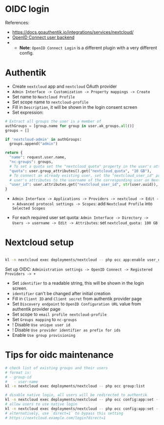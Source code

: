 
# OIDC login

References:
- https://docs.goauthentik.io/integrations/services/nextcloud/
- [OpenID Connect user backend](https://github.com/nextcloud/user_oidc)
- - **Note**: `OpenID Connect Login` is a different plugin with a very different config.

# Authentik

- Create `nextcloud` app and `nextcloud` OAuth provider
- `Admin Interface -> Customization -> Property mappings -> Create`
- Set name to `Nextcloud Profile`
- Set scope name to `nextcloud-profile`
- Fill in `Description`, it will be shown in the login consent screen
- Set expression:

```python
# Extract all groups the user is a member of
authGroups = [group.name for group in user.ak_groups.all()]
groups = []

if 'nextcloud-admin' in authGroups:
  groups.append("admin")

return {
  "name": request.user.name,
  "nc-groups": groups,
  # To set a quota set the "nextcloud_quota" property in the user's attributes
  "quota": user.group_attributes().get("nextcloud_quota", "10 GB"),
  # To connect an already existing user, set the "nextcloud_user_id" property in the
  # user's attributes to the username of the corresponding user on Nextcloud.
  "user_id": user.attributes.get("nextcloud_user_id", str(user.uuid)),
}
```

- `Admin Interface -> Applications -> Providers -> nextcloud -> Edit -> Advanced protocol settings -> Scopes`: add `Nextcloud Profile` into `Selected Scopes`

- For each required user set quota: `Admin Interface -> Directory -> Users -> username -> Edit -> Attributes`: set `nextcloud_quota: 100 GB`

# Nextcloud setup

```bash

kl -n nextcloud exec deployments/nextcloud -- php occ app:enable user_oidc
```

Set up OIDC: `Administration settings -> OpenID Connect -> Registered Providers -> +`

- Set `identifier` to a readable string, this will be shown in the login screen.
- `identifier` can't be changed after initial creation
- Fill in `Client ID` and `Client secret` from authentik provider page
- Set `Discovery endpoint` to `OpenID Configuration URL` value from authentik provider page
- Set scope to `email profile nextcloud-profile`
- Set `Groups mapping` to `nc-groups`
- ! Disable `Use unique user id`
- ! Disable `Use provider identifier as prefix for ids`
- Enable `Use group provisioning`

# Tips for oidc maintenance

```bash
# check list of existing groups and their users
# format is:
# - group-id
#   - user-name
kl -n nextcloud exec deployments/nextcloud -- php occ group:list

# disable native login, all users will be redirected to authentik
kl -n nextcloud exec deployments/nextcloud -- php occ config:app:set --value=0 user_oidc allow_multiple_user_backends
# allow users to use native login
kl -n nextcloud exec deployments/nextcloud -- php occ config:app:set --value=1 user_oidc allow_multiple_user_backends
# alternatively, use `direct=1` to bypass this setting
# https://nextcloud.example.com/login?direct=1
```
